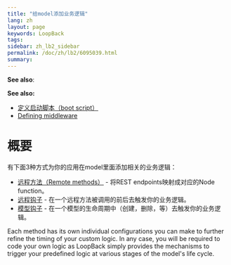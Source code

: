 ```yaml
---
title: "给model添加业务逻辑"
lang: zh
layout: page
keywords: LoopBack
tags:
sidebar: zh_lb2_sidebar
permalink: /doc/zh/lb2/6095039.html
summary:
---
```


**See also**:

**See also:**

*   [定义启动脚本（boot script）](/doc/{{page.lang}}/lb2/6095038.html)
*   [Defining middleware](/doc/{{page.lang}}/lb2/Defining-middleware.html)

# 概要

有下面3种方式为你的应用在model里面添加相关的业务逻辑：

*   [远程方法（Remote methods）](/doc/{{page.lang}}/lb2/6095040.html) - 将REST endpoints映射成对应的Node function。
*   [远程钩子](/doc/{{page.lang}}/lb2/6095041.html) - 在一个远程方法被调用的前后去触发你的业务逻辑。
*   [模型钩子](/doc/{{page.lang}}/lb2/6095042.html) - 在一个模型的生命周期中（创建，删除，等）去触发你的业务逻辑。

Each method has its own individual configurations you can make to further refine the timing of your custom logic. In any case, you will be required to code your own logic as LoopBack simply provides the mechanisms to trigger your predefined logic at various stages of the model's life cycle.
